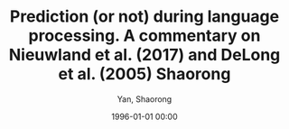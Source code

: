 ---
layout: post
title: Prediction (or not) during language processing. A commentary on Nieuwland et al. (2017) and DeLong et al. (2005) Shaorong

date: 1996-01-01 00:00
author: Yan, Shaorong
journal: bioRxiv

year: 2017
---